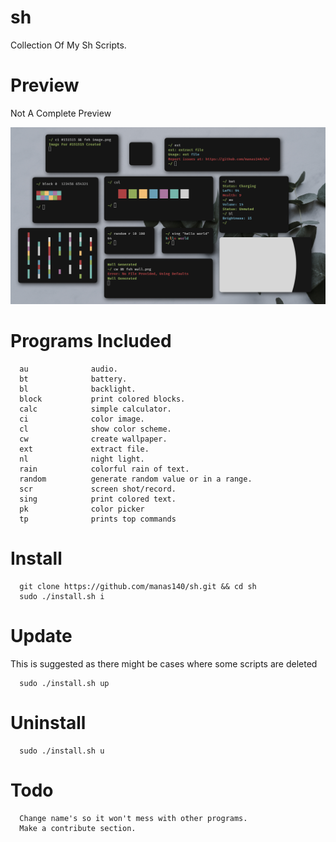 # sh
Collection Of My Sh Scripts.

# Preview
Not A Complete Preview
<p>
  <img src="preview.png">
</p>


# Programs Included
```
  au              audio.
  bt              battery.
  bl              backlight.
  block           print colored blocks.
  calc            simple calculator.
  ci              color image.
  cl              show color scheme.
  cw              create wallpaper.
  ext             extract file.
  nl              night light.
  rain            colorful rain of text.
  random          generate random value or in a range.
  scr             screen shot/record.
  sing            print colored text.
  pk              color picker
  tp              prints top commands
```

# Install
```
  git clone https://github.com/manas140/sh.git && cd sh
  sudo ./install.sh i
```

# Update
This is suggested as there might be cases where some scripts are deleted

```
  sudo ./install.sh up
```

# Uninstall
```
  sudo ./install.sh u
```

# Todo
```
  Change name's so it won't mess with other programs.
  Make a contribute section.
```
